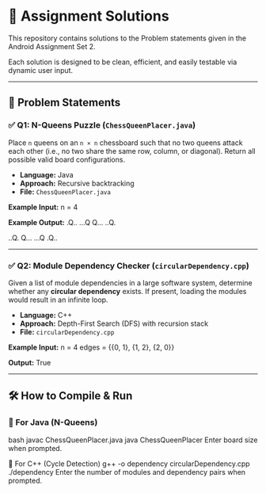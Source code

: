 # 🧠 Assignment Solutions

This repository contains solutions to the Problem statements given in the Android Assignment Set 2.

Each solution is designed to be clean, efficient, and easily testable via dynamic user input.

---

## 📌 Problem Statements

### ✅ Q1: N-Queens Puzzle (`ChessQueenPlacer.java`)
Place `n` queens on an `n × n` chessboard such that no two queens attack each other (i.e., no two share the same row, column, or diagonal). Return all possible valid board configurations.

- **Language:** Java  
- **Approach:** Recursive backtracking  
- **File:** `ChessQueenPlacer.java`

**Example Input:**
n = 4

**Example Output:**
.Q..
...Q
Q...
..Q.

..Q.
Q...
...Q
.Q..

---

### ✅ Q2: Module Dependency Checker (`circularDependency.cpp`)
Given a list of module dependencies in a large software system, determine whether any **circular dependency** exists. If present, loading the modules would result in an infinite loop.

- **Language:** C++  
- **Approach:** Depth-First Search (DFS) with recursion stack  
- **File:** `circularDependency.cpp`

**Example Input:**
n = 4
edges = {{0, 1}, {1, 2}, {2, 0}}

**Output:**
True

---

## 🛠️ How to Compile & Run

### 🔹 For Java (N-Queens)

bash
javac ChessQueenPlacer.java
java ChessQueenPlacer
Enter board size when prompted.

🔹 For C++ (Cycle Detection)
g++ -o dependency circularDependency.cpp
./dependency
Enter the number of modules and dependency pairs when prompted.

